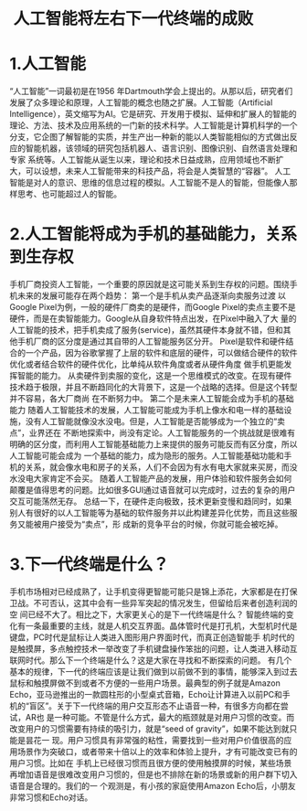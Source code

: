  #  人工智能将左右下一代终端的成败

#  1.人工智能

“人工智能”一词最初是在1956 年Dartmouth学会上提出的。从那以后，研究者们发展了众多理论和原理，人工智能的概念也随之扩展。人工智能（Artificial
Intelligence），英文缩写为AI。它是研究、开发用于模拟、延伸和扩展人的智能的理论、方法、技术及应用系统的一门新的技术科学。人工智能是计算机科学的一个
分支，它企图了解智能的实质，并生产出一种新的能以人类智能相似的方式做出反应的智能机器，该领域的研究包括机器人、语言识别、图像识别、自然语言处理和专家
系统等。人工智能从诞生以来，理论和技术日益成熟，应用领域也不断扩大，可以设想，未来人工智能带来的科技产品，将会是人类智慧的“容器”。
人工智能是对人的意识、思维的信息过程的模拟。人工智能不是人的智能，但能像人那样思考、也可能超过人的智能。

#  2.人工智能将成为手机的基础能力，关系到生存权

手机厂商投资人工智能，一个重要的原因就是这可能关系到生存权的问题。围绕手机未来的发展可能存在两个趋势：
第一个是手机从卖产品逐渐向卖服务过渡
以Google Pixel为例，一般的硬件厂商卖的是硬件，而Google Pixel的卖点主要不是硬件，而是在卖智能能力。Google从自身软件特点出发，在Pixel中融入了大
量的人工智能的技术，把手机卖成了服务(service)，虽然其硬件本身就不错，但和其他手机厂商的区分度是通过其自带的人工智能服务区分开。
Pixel是软件和硬件结合的一个产品，因为谷歌掌握了上层的软件和底层的硬件，可以做结合硬件的软件优化或者结合软件的硬件优化，比单纯从软件角度或者从硬件角度
做手机更能发挥智能的能力。
从卖硬件到卖服的变化，这是一个思维模式的改变。在现有硬件技术趋于极限，并且不断趋同化的大背景下，这是一个战略的选择。但是这个转型并不容易，各大厂商尚
在不断努力中。
第二个是未来人工智能会成为手机的基础能力
随着人工智能技术的发展，人工智能可能成为手机上像水和电一样的基础设施，没有人工智能就像没水没电。但是，人工智能是否能够成为一个独立的“卖点”，业界还在
不断地探索中，尚没有定论。人工智能服务的一个挑战就是很难有明确的区分度，而利用人工智能基础能力上来提供的服务可能反而有区分度，所以人工智能可能会成为
一个基础的能力，成为隐形的服务。人工智能基础功能和手机的关系，就会像水电和房子的关系，人们不会因为有水有电大家就来买房，而没水没电大家肯定不会买。
随着人工智能产品的发展，用户体验和软件服务会如何颠覆是值得思考的问题。比如很多GUI通过语音就可以完成时，过去的复杂的用户交互可能荡然无存。
总结一下，在硬件走向极致，技术更新变慢和趋同时，如果别人有很好的以人工智能等为基础的软件服务并以此构建差异化优势，而且这些服务又能被用户接受为“卖点”，形
成新的竞争平台的时候，你就可能会被吃掉。

#  3.下一代终端是什么？

手机市场相对已经成熟了，让手机变得更智能可能只是锦上添花，大家都是在打保卫战。不可否认，这其中会有一些异军突起的情况发生，但留给后来者创造利润的空
间已经不大了。相比之下，大家更关心的是下一代终端是什么？
智能终端的变化有一条最重要的主线，就是人机交互界面。晶体管时代是打孔机，大型机时代是键盘，PC时代是鼠标让人类进入图形用户界面时代，而真正创造智能手
机时代的是触摸屏，多点触控技术一举改变了手机键盘操作笨拙的问题，让人类进入移动互联网时代。那么下一个终端是什么？这是大家在寻找和不断探索的问题。
有几个基本的规律，下一代的终端应该是让我们做到以前做不到的事情，能够深入到过去鼠标和触摸屏做不到或者不方便的一些用户场景。最典型的例子就是Amazon
Echo，亚马逊推出的一款圆柱形的小型桌式音箱，Echo让计算进入以前PC和手机的“盲区”。关于下一代终端的用户交互形态不止语音一种，有很多方向都在尝试，AR也
是一种可能。不管是什么方式，最大的瓶颈就是对用户习惯的改变。而改变用户的习惯需要有持续的吸引力，就是“seed of gravity”，如果不能达到就只能是昙花一
现。用户习惯具有非常强的粘性，需要找到一些对用户价值很高的应用场景作为突破口，或者带来十倍以上的效率和体验上提升，才有可能改变已有的用户习惯。比如在
手机上已经很习惯而且很方便的使用触摸屏的时候，某些场景再增加语音是很难改变用户习惯的，但是也不排除在新的场景或新的用户群下切入语音是合理的。我们的一
个观测是，有小孩的家庭使用Amazon Echo后，小朋友非常习惯和Echo对话。
